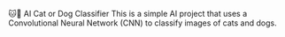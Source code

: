 🐱🐶 AI Cat or Dog Classifier
This is a simple AI project that uses a Convolutional Neural Network (CNN) to classify images of cats and dogs.
